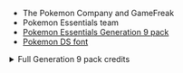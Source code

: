 - The Pokemon Company and GameFreak
- Pokemon Essentials team
- [Pokemon Essentials Generation 9 pack](https://www.pokecommunity.com/threads/generation-9-resource-pack-v21-1.527398/)
- [Pokemon DS font](https://fontstruct.com/fontstructions/show/1182741/pokemon-ds-font)

<details>
	<summary>Full Generation 9 pack credits</summary>

	Scripts:
	-Caruban
	-Lucidious89
	-Eskiss ((broken link removed))
	-StCooler (Original PLA Expansion script for Gen 8 Project in v18 and Status sprites)
	-PorousMist and curryofthepast ((broken link removed))

	PBS:
	-Caruban
	-Lucidious89
	-PorousMist (Updated the abilities, items, and moves description)
	-DJChaos (TM Items)
	-Futuresushi (Shortened abilities and moves description)

	Pokemon Battler Sprites:
	-Gen 1-5 Pokemon Sprites - veekun
	-Gen 6 Pokemon Sprites - All Contributors To Smogon X/Y Sprite Project
	-Gen 7 Pokemon Sprites - All Contributors To Smogon Sun/Moon Sprite Project
	-Gen 8 Pokemon Sprites - All Contributors To Smogon Sword/Shield Sprite Project
	-PLA Pokemon Sprites - Smogon Sprite Project
	Blaquaza, KingOfThe-X-Roads, KattenK, Travis, G.E.Z., SpheX, Hematite, SelenaArmorclaw
	-Gen 9 Pokemon Sprites - KingOfThe-X-Roads, Mak, Caruban, jinxed, leParagon, Sopita_Yorita, Azria, Mashirosakura,
	JordanosArt, Abnayami, OldSoulja, Katten, Divaruta 666, Clara, Skyflyer, AshnixsLaw, ace_stryfe
	-Gen 9 Vanilla style sprites - KingOfThe-X-Roads, Mak, Caruban, jinxed, leParagon, Sopita_Yorita, Azria, Mashirosakura, JordanosArt, Scept, NanaelJustice, SoyChim, KRLW890, AnonAlpaca, PokeJminer, Red7246, Carmanekko, Eduar, Lykeron, GriloKapu10, Mesayas, Erkey830, QDylm, PorousMist, OldSoulja, AlexandreV2.0, Z-nogyroP, lennybitao, Ruben1986, GRAFAIAIMX
	Blaquaza, KattenK, Travis, G.E.Z., SpheX, Hematite

	Pokemon Icon Sprites:
	-Gen 1-6 Pokemon Icon Sprites - Alaguesia, harveydentmd
	-Gen 7 Pokemon Icon Sprites - Marin, MapleBranchWing, Contributors to the DS Styled Gen 7+ Repository
	-Gen 8 Icon Sprites - Larry Turbo, Leparagon
	-Shiny Icon Sprites - StarrWolf, Pokemon Shattered Light Team
	-PLA Pokemon Icon Sprites - LuigiTKO
	-Gen 9 Icon Sprites - ezerart, JordanosArt
	-PLA Vanilla Icon Sprites - LuigiTKO, Pikafan2000, Cesare_CBass, Vent, Cesare_Cbass, MultiDiegoDani, leParagon, JWNutz
	and thanks for Pokémon Icons Act 2.9 - Teracristalizando
	-Gen 9 Vanilla Icon Sprites - Vent, Katten, leParagon, Cesare_CBass, AlexandreV2.0, Carmanekko, GRAFAIAIMX
	also thanks to Axel Loquendo, CarmaNekko, Divaruta 666, Okyo, JLauz735, and ClaraDragon for Iconos 9na Gen gba completos

	Pokemon Gen 9 Overworld sprites:
	-Gen 1-5 Pokemon Overworlds - MissingLukey, help-14, Kymoyonian, cSc-A7X, 2and2makes5, Pokegirl4ever, Fernandojl, Silver-Skies, TyranitarDark, Getsuei-H, Kid1513, Milomilotic11, Kyt666, kdiamo11, Chocosrawlooid, Syledude, Gallanty, Gizamimi-Pichu, 2and2makes5, Zyon17,LarryTurbo, spritesstealer, LarryTurbo
	-Gen 6+ Berry Tree Overworlds - Anarlaurendil
	-Gen 6 Pokemon Overworlds - princess-pheonix, LunarDusk, Wolfang62, TintjeMadelintje101, piphybuilder88
	-Gen 7 Pokemon Overworlds - Larry Turbo, princess-pheonix
	-Gen 8 Pokemon Overworlds - SageDeoxys, Wolfang62, LarryTurbo, tammyclaydon
	-PLA Pokemon Overworlds - Boonzeet, DarkusShadow, princess-phoenix, Ezeart, WolfPP
	-Gen 9 Pokemon Overworlds - Azria, DarkusShadow, EduarPokeN, Carmanekko, StarWolff, Caruban

	Pokemon Footprints :
	-Gen PLA-9 Pokemon Footprints - Caruban

	Pokemon Cries:
	-Gen 1-6 Pokemon Cries - Rhyden
	-Gen 7 Pokemon Cries - Marin, Rhyden
	-Gen 8 Pokemon Cries - Zeak6464
	-PLA Pokemon Cries - Morningdew
	-Gen 9 Pokemon Cries -
	Edited from Lightblade Absol's Gen 9 Cries compilation video
	Edited from HeroLinik's Pokemon Scarlet and Violet - Walking Wake and Iron Leaves Cries video
	Edited from HeroLinik's Pokemon Scarlet and Violet - All Teal Mask Cries video

	Item sprites:
	-Gen 9 item sprites - lichenprincess, Caruban, jinxed
	-PLA item sprites - AztecCroc, 3DJackArt, Caruban, lichenprincess

	Pokeballs battle animation and summary icon:
	-Caruban
	-WolfPP (Beast ball battle animation)

	Compilation of Resources:
	-Gen 9 Pack - Caruban
	-Gen 8/9 Resized Sprites - http404error
	-Gen 8 Pack - Golisopod User, UberDunsparce
</details>

